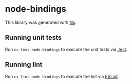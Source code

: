 # node-bindings

This library was generated with [Nx](https://nx.dev).

## Running unit tests

Run `nx test node-bindings` to execute the unit tests via [Jest](https://jestjs.io).

## Running lint

Run `nx lint node-bindings` to execute the lint via [ESLint](https://eslint.org/).
